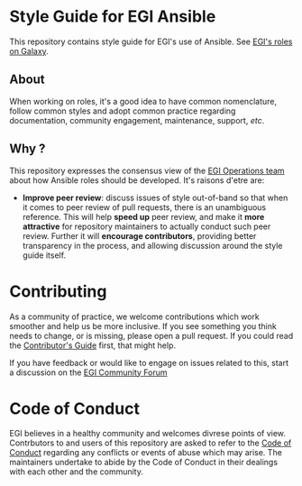 # Style Guide for EGI Ansible 

This repository contains style guide for EGI's use of Ansible. See [EGI's roles on Galaxy](https://galaxy.ansible.com/EGI-Foundation).

## About

When working on roles, it's a good idea to have common nomenclature, follow common styles and adopt common practice
regarding documentation, community engagement, maintenance, support, _etc_.

## Why ? 

This repository expresses the consensus view of the [EGI Operations team](https://www.egi.eu/internal-services/operations-coordination-and-support/) about how Ansible roles should be developed. It's raisons d'etre are:

  - **Improve peer review**: discuss issues of style out-of-band so that when it comes to peer review of pull requests, there is an unambiguous reference.
    This will help **speed up** peer review, and make it **more attractive** for repository maintainers to actually conduct such peer review. 
    Further it will **encourage contributors**, providing better transparency in the process, and allowing discussion around the style guide itself.

<!-- TODO : Using -->

# Contributing

As a community of practice, we welcome contributions which work smoother and help us be more inclusive.
If you see something you think needs to change, or is missing, please open a pull request.
If you could read the [Contributor's Guide](CONTRIBUTING.md) first, that might help.

If you have feedback or would like to engage on issues related to this, start a discussion on the [EGI Community Forum](https://community.egi.eu)

# Code of Conduct

EGI believes in a healthy community and welcomes divrese points of view. 
Contrbutors to and users of this repository are asked to refer to the [Code of Conduct](CODE_OF_CONDUCT.md) regarding any conflicts or events of abuse which may arise.
The maintainers undertake to abide by the Code of Conduct in their dealings with each other and the community.
